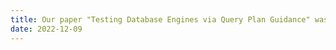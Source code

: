 ```yaml
---
title: Our paper "Testing Database Engines via Query Plan Guidance" was accepted at ICSE'23!
date: 2022-12-09
---
```



